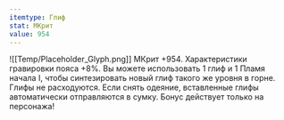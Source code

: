 ```yaml
---
itemtype: Глиф
stat: МКрит 
value: 954
---
```

![[Temp/Placeholder_Glyph.png]]
МКрит +954. Характеристики гравировки пояса +8%. Вы можете использовать 1 глиф и 1 Пламя начала I, чтобы синтезировать новый глиф такого же уровня в горне. Глифы не расходуются. Если снять одеяние, вставленные глифы автоматически отправляются в сумку. Бонус действует только на персонажа!
